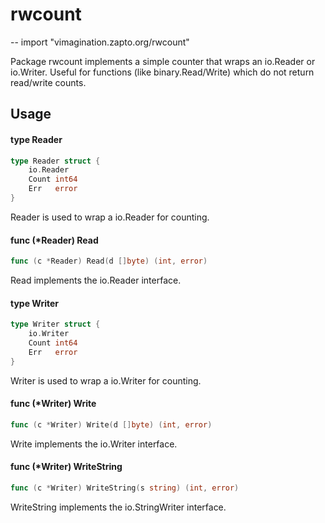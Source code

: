 # rwcount
--
    import "vimagination.zapto.org/rwcount"

Package rwcount implements a simple counter that wraps an io.Reader or
io.Writer. Useful for functions (like binary.Read/Write) which do not return
read/write counts.

## Usage

#### type Reader

```go
type Reader struct {
	io.Reader
	Count int64
	Err   error
}
```

Reader is used to wrap a io.Reader for counting.

#### func (*Reader) Read

```go
func (c *Reader) Read(d []byte) (int, error)
```
Read implements the io.Reader interface.

#### type Writer

```go
type Writer struct {
	io.Writer
	Count int64
	Err   error
}
```

Writer is used to wrap a io.Writer for counting.

#### func (*Writer) Write

```go
func (c *Writer) Write(d []byte) (int, error)
```
Write implements the io.Writer interface.

#### func (*Writer) WriteString

```go
func (c *Writer) WriteString(s string) (int, error)
```
WriteString implements the io.StringWriter interface.
